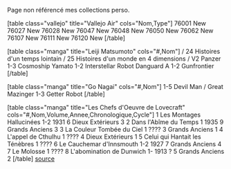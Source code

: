 Page non référencé  mes collections perso.

[table class="vallejo" title="Vallejo Air" cols="Nom,Type"]
76001	New
76027	New
76028	New
76047	New
76048	New
76050	New
76062	New
76107	New
76111	New
76120	New
[/table]

[table class="manga" title="Leiji Matsumoto" cols="#,Nom"]
/	24 Histoires d'un temps lointain
/	25 Histoires d'un monde en 4 dimensions
/	V2 Panzer
1-3	Cosmoship Yamato
1-2	Interstellar Robot Danguard A
1-2	Gunfrontier
[/table]

[table class="manga" title="Go Nagai" cols="#,Nom"]
1-5	Devil Man
/	Great Mazinger
1-3	Getter Robot
[/table]

[table class="manga" title="Les Chefs d'Oeuvre de Lovecraft" cols="#,Nom,Volume,Annee,Chronologique,Cycle"]
1	Les Montages Hallucinées	1-2	1931	6	Dieux Extérieurs 3
2	Dans l'Abîme du Temps	1	1935	9	Grands Anciens 3
3	La Couleur Tombée du Ciel	1	????	3	Grands Anciens 1
4	L'appel de Cthulhu	1	????	4	Dieux Extérieurs 1
5	Celui qui Hantait les Ténèbres	1	????
6	Le Cauchemar d'Innsmouth	1-2	1927	7	Grands Anciens 4
7	Le Molosse	1	????
8	L'abomination de Dunwich	1-	1913 ?	5	Grands Anciens 2
[/table]
[source](https://lantredecthulhu.com/lecture/ordre-lecture-lovecraft/)

